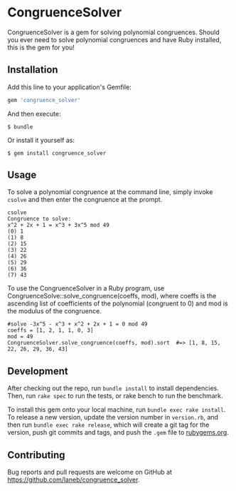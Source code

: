 # CongruenceSolver

CongruenceSolver is a gem for solving polynomial congruences. Should you ever need to solve polynomial congruences and have Ruby installed, this is the gem for you!

## Installation

Add this line to your application's Gemfile:

```ruby
gem 'congruence_solver'
```

And then execute:

    $ bundle

Or install it yourself as:

    $ gem install congruence_solver

## Usage

To solve a polynomial congruence at the command line, simply invoke `csolve` and then enter the congruence at the prompt.

```
csolve
Congruence to solve:
x^2 + 2x + 1 = x^3 + 3x^5 mod 49
(0) 1
(1) 8
(2) 15
(3) 22
(4) 26
(5) 29
(6) 36
(7) 43
```

To use the CongruenceSolver in a Ruby program, use CongruenceSolve::solve_congruence(coeffs, mod), where coeffs is the ascending list of coefficients of the polynomial (congruent to 0) and mod is the modulus of the congruence.

```
#solve -3x^5 - x^3 + x^2 + 2x + 1 = 0 mod 49
coeffs = [1, 2, 1, 1, 0, 3]
mod = 49
CongruenceSolver.solve_congruence(coeffs, mod).sort  #=> [1, 8, 15, 22, 26, 29, 36, 43]
``` 

## Development

After checking out the repo, run `bundle install` to install dependencies. Then, run `rake spec` to run the tests, or rake bench to run the benchmark.

To install this gem onto your local machine, run `bundle exec rake install`. To release a new version, update the version number in `version.rb`, and then run `bundle exec rake release`, which will create a git tag for the version, push git commits and tags, and push the `.gem` file to [rubygems.org](https://rubygems.org).

## Contributing

Bug reports and pull requests are welcome on GitHub at https://github.com/laneb/congruence_solver.

